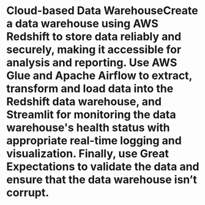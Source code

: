 #  Cloud-based Data WarehouseCreate a data warehouse using AWS Redshift to store data reliably and securely, making it accessible for analysis and reporting. Use AWS Glue and Apache Airflow to extract, transform and load data into the Redshift data warehouse, and Streamlit for monitoring the data warehouse's health status with appropriate real-time logging and visualization. Finally, use Great Expectations to validate the data and ensure that the data warehouse isn’t corrupt.